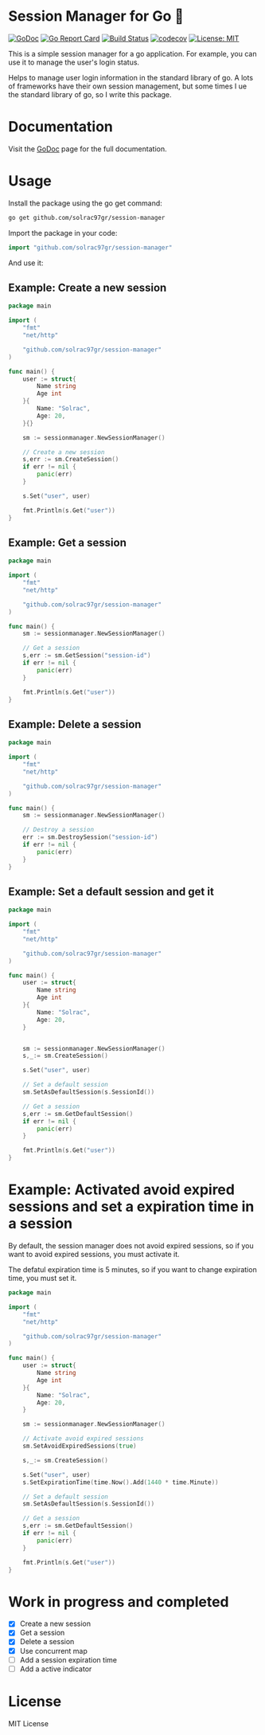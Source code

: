 # Session Manager for Go 📂
[![GoDoc](https://godoc.org/github.com/solrac97gr/session-manager?status.svg)](https://godoc.org/github.com/solrac97gr/session-manager)
[![Go Report Card](https://goreportcard.com/badge/github.com/solrac97gr/session-manager)](https://goreportcard.com/report/github.com/solrac97gr/session-manager)
[![Build Status](https://travis-ci.org/solrac97gr/session-manager.svg?branch=master)](https://travis-ci.org/solrac97gr/session-manager)
[![codecov](https://codecov.io/gh/solrac97gr/session-manager/branch/master/graph/badge.svg)](https://codecov.io/gh/solrac97gr/session-manager)
[![License: MIT](https://img.shields.io/badge/License-MIT-yellow.svg)](https://opensource.org/licenses/MIT)

This is a simple session manager for a go application. For example, you can use it to manage the user's login status.

Helps to manage user login information in the standard library of go. A lots of frameworks have their own session management, but some times I ue the standard library of go, so I write this package.

# Documentation

Visit the [GoDoc](https://godoc.org/github.com/solrac97gr/session-manager) page for the full documentation.



# Usage

Install the package using the go get command:

```bash
go get github.com/solrac97gr/session-manager
```

Import the package in your code:

```go
import "github.com/solrac97gr/session-manager"
```

And use it:

## Example: Create a new session
```go
package main

import (
    "fmt"
    "net/http"

    "github.com/solrac97gr/session-manager"
)

func main() {
    user := struct{
        Name string
        Age int
    }{
        Name: "Solrac",
        Age: 20,
    }{}

    sm := sessionmanager.NewSessionManager()

    // Create a new session
    s,err := sm.CreateSession()
    if err != nil {
        panic(err)
    }

    s.Set("user", user)

    fmt.Println(s.Get("user"))
}
```

## Example: Get a session
```go
package main

import (
    "fmt"
    "net/http"

    "github.com/solrac97gr/session-manager"
)

func main() {
    sm := sessionmanager.NewSessionManager()

    // Get a session
    s,err := sm.GetSession("session-id")
    if err != nil {
        panic(err)
    }

    fmt.Println(s.Get("user"))
}
```
## Example: Delete a session
```go
package main

import (
    "fmt"
    "net/http"

    "github.com/solrac97gr/session-manager"
)

func main() {
    sm := sessionmanager.NewSessionManager()

    // Destroy a session
    err := sm.DestroySession("session-id")
    if err != nil {
        panic(err)
    }
}
```
## Example: Set a default session and get it
```go
package main

import (
    "fmt"
    "net/http"

    "github.com/solrac97gr/session-manager"
)

func main() {
    user := struct{
        Name string
        Age int
    }{
        Name: "Solrac",
        Age: 20,
    }


    sm := sessionmanager.NewSessionManager()
    s,_:= sm.CreateSession()

    s.Set("user", user)

    // Set a default session
    sm.SetAsDefaultSession(s.SessionId())

    // Get a session
    s,err := sm.GetDefaultSession()
    if err != nil {
        panic(err)
    }

    fmt.Println(s.Get("user"))
}
```

# Example: Activated avoid expired sessions and set a expiration time in a session

By default, the session manager does not avoid expired sessions, so if you want to avoid expired sessions, you must activate it.

The defatul expiration time is 5 minutes, so if you want to change expiration time, you must set it.

```go
package main

import (
    "fmt"
    "net/http"

    "github.com/solrac97gr/session-manager"
)

func main() {
    user := struct{
        Name string
        Age int
    }{
        Name: "Solrac",
        Age: 20,
    }

    sm := sessionmanager.NewSessionManager()

    // Activate avoid expired sessions
    sm.SetAvoidExpiredSessions(true)

    s,_:= sm.CreateSession()

    s.Set("user", user)
    s.SetExpirationTime(time.Now().Add(1440 * time.Minute))

    // Set a default session
    sm.SetAsDefaultSession(s.SessionId())

    // Get a session
    s,err := sm.GetDefaultSession()
    if err != nil {
        panic(err)
    }

    fmt.Println(s.Get("user"))
}
```


# Work in progress and completed
- [x] Create a new session
- [x] Get a session
- [x] Delete a session
- [x] Use concurrent map
- [ ] Add a session expiration time
- [ ] Add a active indicator

# License
MIT License